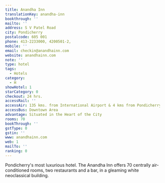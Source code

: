 ```yaml
---
title: Anandha Inn
translationKey: anandha-inn
bookthrough: ''
mailto: ''
address: S V Patel Road
city: Pondicherry
postalcode: 605 001
phone: 413-2233000, 4200501-2,
mobile: ''
email: checkin@anandhainn.com
website: anandhainn.com
note: ''
type: hotel
tags:
  - Hotels
category:
  - H
showHotel: 1
starCategory: 0
checkout: 24 hrs.
accessRail: ''
accessAir: 135 kms. from International Airport & 4 kms from Pondicherry
accessBus: Downtown Area
advantage: Situated in the Heart of the City
rooms: 70
bookThrough: ''
gstType: 0
gstin: ''
www: anandhainn.com
web: 1
mailTo: ''
ranking: 0
---
```







Pondicherry's most luxurious hotel. The Anandha Inn offers 70 centrally air-conditioned rooms, two restaurants and a bar, in a gleaming white neoclassical building.